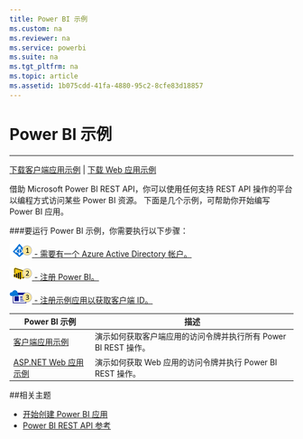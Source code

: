 ```yaml
---
title: Power BI 示例
ms.custom: na
ms.reviewer: na
ms.service: powerbi
ms.suite: na
ms.tgt_pltfrm: na
ms.topic: article
ms.assetid: 1b075cdd-41fa-4880-95c2-8cfe83d18857
---
```

# Power BI 示例
---

[下载客户端应用示例](http://go.microsoft.com/fwlink/?LinkId=619280) | [下载 Web 应用示例](http://go.microsoft.com/fwlink/?LinkId=619279)

借助 Microsoft Power BI REST API，你可以使用任何支持 REST API 操作的平台以编程方式访问某些 Power BI 资源。
下面是几个示例，可帮助你开始编写 Power BI 应用。

###要运行 Power BI 示例，你需要执行以下步骤：

[![步骤 1](../Image/Samples-1.png) - 需要有一个 Azure Active Directory 帐户。](Create+an+Azure+Active+Directory+tenant.md)

[![步骤 2](../Image/Samples-2.png) - 注册 Power BI。](https://powerbi.microsoft.com)

[![步骤 3](../Image/Samples-3.png) - 注册示例应用以获取客户端 ID。](Register+a+client+app.md)


| Power BI 示例| 描述|
|-|-|
| [客户端应用示例](Power-BI-client-app-sample.md)| 演示如何获取客户端应用的访问令牌并执行所有 Power BI REST 操作。|
| [ASP.NET Web 应用示例](Power-BI-web-app-sample.md)| 演示如何获取 Web 应用的访问令牌并执行 Power BI REST 操作。|
##相关主题

- [开始创建 Power BI 应用](Get-started-creating-a-Power-BI-app.md)
- [Power BI REST API 参考](Power-BI-REST-API-reference.md)




